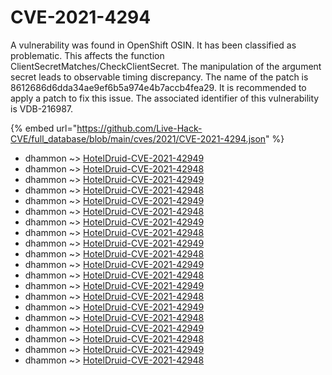 # CVE-2021-4294

A vulnerability was found in OpenShift OSIN. It has been classified as problematic. This affects the function ClientSecretMatches/CheckClientSecret. The manipulation of the argument secret leads to observable timing discrepancy. The name of the patch is 8612686d6dda34ae9ef6b5a974e4b7accb4fea29. It is recommended to apply a patch to fix this issue. The associated identifier of this vulnerability is VDB-216987.

{% embed url="https://github.com/Live-Hack-CVE/full_database/blob/main/cves/2021/CVE-2021-4294.json" %}


* dhammon ~> [HotelDruid-CVE-2021-42949](https://www.alice-snow.ru/2021/database/cve-2021-4294/hoteldruid-cve-2021-42949-dhammon)
* dhammon ~> [HotelDruid-CVE-2021-42948](https://www.alice-snow.ru/2021/database/cve-2021-4294/hoteldruid-cve-2021-42948-dhammon)
* dhammon ~> [HotelDruid-CVE-2021-42949](https://www.alice-snow.ru/2021/database/cve-2021-4294/hoteldruid-cve-2021-42949-dhammon)
* dhammon ~> [HotelDruid-CVE-2021-42948](https://www.alice-snow.ru/2021/database/cve-2021-4294/hoteldruid-cve-2021-42948-dhammon)
* dhammon ~> [HotelDruid-CVE-2021-42949](https://www.alice-snow.ru/2021/database/cve-2021-4294/hoteldruid-cve-2021-42949-dhammon)
* dhammon ~> [HotelDruid-CVE-2021-42948](https://www.alice-snow.ru/2021/database/cve-2021-4294/hoteldruid-cve-2021-42948-dhammon)
* dhammon ~> [HotelDruid-CVE-2021-42949](https://www.alice-snow.ru/2021/database/cve-2021-4294/hoteldruid-cve-2021-42949-dhammon)
* dhammon ~> [HotelDruid-CVE-2021-42948](https://www.alice-snow.ru/2021/database/cve-2021-4294/hoteldruid-cve-2021-42948-dhammon)
* dhammon ~> [HotelDruid-CVE-2021-42949](https://www.alice-snow.ru/2021/database/cve-2021-4294/hoteldruid-cve-2021-42949-dhammon)
* dhammon ~> [HotelDruid-CVE-2021-42948](https://www.alice-snow.ru/2021/database/cve-2021-4294/hoteldruid-cve-2021-42948-dhammon)
* dhammon ~> [HotelDruid-CVE-2021-42949](https://www.alice-snow.ru/2021/database/cve-2021-4294/hoteldruid-cve-2021-42949-dhammon)
* dhammon ~> [HotelDruid-CVE-2021-42948](https://www.alice-snow.ru/2021/database/cve-2021-4294/hoteldruid-cve-2021-42948-dhammon)
* dhammon ~> [HotelDruid-CVE-2021-42949](https://www.alice-snow.ru/2021/database/cve-2021-4294/hoteldruid-cve-2021-42949-dhammon)
* dhammon ~> [HotelDruid-CVE-2021-42948](https://www.alice-snow.ru/2021/database/cve-2021-4294/hoteldruid-cve-2021-42948-dhammon)
* dhammon ~> [HotelDruid-CVE-2021-42949](https://www.alice-snow.ru/2021/database/cve-2021-4294/hoteldruid-cve-2021-42949-dhammon)
* dhammon ~> [HotelDruid-CVE-2021-42948](https://www.alice-snow.ru/2021/database/cve-2021-4294/hoteldruid-cve-2021-42948-dhammon)
* dhammon ~> [HotelDruid-CVE-2021-42949](https://www.alice-snow.ru/2021/database/cve-2021-4294/hoteldruid-cve-2021-42949-dhammon)
* dhammon ~> [HotelDruid-CVE-2021-42948](https://www.alice-snow.ru/2021/database/cve-2021-4294/hoteldruid-cve-2021-42948-dhammon)
* dhammon ~> [HotelDruid-CVE-2021-42949](https://www.alice-snow.ru/2021/database/cve-2021-4294/hoteldruid-cve-2021-42949-dhammon)
* dhammon ~> [HotelDruid-CVE-2021-42948](https://www.alice-snow.ru/2021/database/cve-2021-4294/hoteldruid-cve-2021-42948-dhammon)